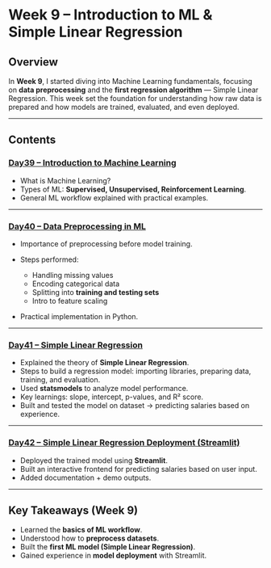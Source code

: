 # Week 9 – Introduction to ML & Simple Linear Regression

## Overview

In **Week 9**, I started diving into Machine Learning fundamentals, focusing on **data preprocessing** and the **first regression algorithm** — Simple Linear Regression.
This week set the foundation for understanding how raw data is prepared and how models are trained, evaluated, and even deployed.

---

## Contents

### [Day39 – Introduction to Machine Learning](Day39_Introduction_to_Machine_Learning.ipynb)

* What is Machine Learning?
* Types of ML: **Supervised, Unsupervised, Reinforcement Learning**.
* General ML workflow explained with practical examples.

---

### [Day40 – Data Preprocessing in ML](Day40_Data_Preprocessing_in_Machine_Learning.ipynb)

* Importance of preprocessing before model training.
* Steps performed:

  * Handling missing values
  * Encoding categorical data
  * Splitting into **training and testing sets**
  * Intro to feature scaling
* Practical implementation in Python.

---

### [Day41 – Simple Linear Regression](Day41_Simple_Linear_Regression)

* Explained the theory of **Simple Linear Regression**.
* Steps to build a regression model: importing libraries, preparing data, training, and evaluation.
* Used **statsmodels** to analyze model performance.
* Key learnings: slope, intercept, p-values, and R² score.
* Built and tested the model on dataset → predicting salaries based on experience.

---

### [Day42 – Simple Linear Regression Deployment (Streamlit)](Day42_SLR_Deployment_with_Streamlit)

* Deployed the trained model using **Streamlit**.
* Built an interactive frontend for predicting salaries based on user input.
* Added documentation + demo outputs.

---

## Key Takeaways (Week 9)

* Learned the **basics of ML workflow**.
* Understood how to **preprocess datasets**.
* Built the **first ML model (Simple Linear Regression)**.
* Gained experience in **model deployment** with Streamlit.
